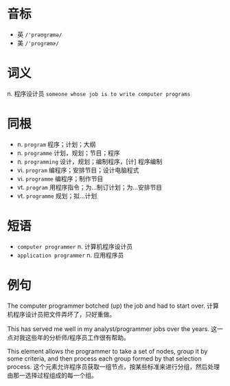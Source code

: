 # 音标

- 英 `/'prəʊgræmə/`
- 美 `/'progræmɚ/`

# 词义

n. 程序设计员
`someone whose job is to write computer programs`

# 同根

- n. `program` 程序；计划；大纲
- n. `programme` 计划，规划；节目；程序
- n. `programming` 设计，规划；编制程序，[计] 程序编制
- vi. `program` 编程序；安排节目；设计电脑程式
- vi. `programme` 编程序；制作节目
- vt. `program` 用程序指令；为…制订计划；为…安排节目
- vt. `programme` 规划；拟…计划

# 短语

- `computer programmer` n. 计算机程序设计员
- `application programmer` n. 应用程序员

# 例句

The computer programmer botched (up) the job and had to start over.
计算机程序设计员把文件弄坏了，只好重做。

This has served me well in my analyst/programmer jobs over the years.
这一点对我这些年的分析师/程序员工作很有帮助。

This element allows the programmer to take a set of nodes, group it by some criteria, and then process each group formed by that selection process.
这个元素允许程序员获取一组节点，按某些标准来进行分组，然后处理由那一选择过程组成的每一个组。


